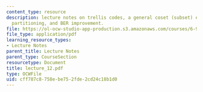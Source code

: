 ```yaml
---
content_type: resource
description: lecture notes on trellis codes, a general coset (subset) encoder, coset
  partitioning, and BER improvement.
file: https://ol-ocw-studio-app-production.s3.amazonaws.com/courses/6-973-communication-system-design-spring-2006/cff787c8758ebe752fde2cd24c18b1d0_lecture_12.pdf
file_type: application/pdf
learning_resource_types:
- Lecture Notes
parent_title: Lecture Notes
parent_type: CourseSection
resourcetype: Document
title: lecture_12.pdf
type: OCWFile
uid: cff787c8-758e-be75-2fde-2cd24c18b1d0
---
```

